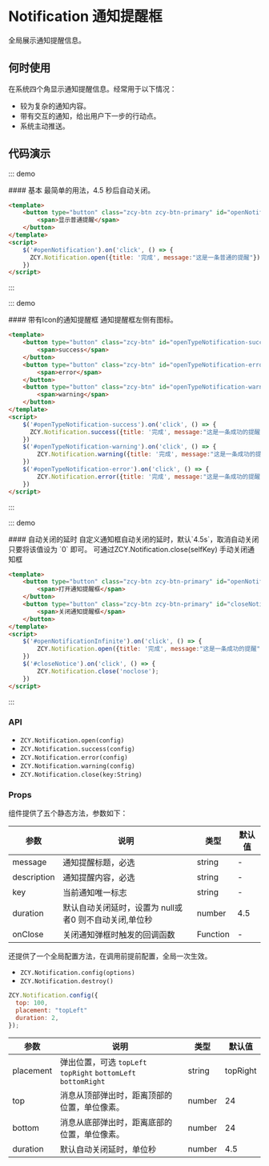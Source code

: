 <script>
    export default {
        mounted () {
            $('#openNotification').on('click', () => {
              ZCY.Notification.open({title: '完成', message:"这是一条普通的提醒"});
            })
            $('#openTypeNotification-success').on('click', () => {
              ZCY.Notification.success({title: '完成', message:"这是一条成功的提醒"});
            })
            $('#openTypeNotification-warning').on('click', () => {
              ZCY.Notification.warning({title: '完成', message:"这是一条警告的提醒"});
            })
            $('#openTypeNotification-error').on('click', () => {
              ZCY.Notification.error({title: '完成', message:"这是一条错误的提醒"});
            })
            $('#openNotificationInfinite').on('click', () => {
              ZCY.Notification.open({
                  title: '完成',
                  message:"这是一条成功的提醒",
                  duration: 0,
                  key: 'noclose',
                  onClose: function() {
                      console.info('colse Notification...')
                  }
              });
            })
            $('#closeNotice').on('click', () => {
              ZCY.Notification.close('noclose');
            })
        }
    }
</script>

# Notification 通知提醒框

全局展示通知提醒信息。

## 何时使用

在系统四个角显示通知提醒信息。经常用于以下情况：

- 较为复杂的通知内容。
- 带有交互的通知，给出用户下一步的行动点。
- 系统主动推送。

## 代码演示

::: demo
<summary>
  #### 基本
  最简单的用法，4.5 秒后自动关闭。
</summary>

```html
<template>
    <button type="button" class="zcy-btn zcy-btn-primary" id="openNotification">
        <span>显示普通提醒</span>
    </button>
</template>
<script>
    $('#openNotification').on('click', () => {
      ZCY.Notification.open({title: '完成', message:"这是一条普通的提醒"});
    })
</script>
```
:::

::: demo
<summary>
  #### 带有Icon的通知提醒框
  通知提醒框左侧有图标。
</summary>

```html
<template>
    <button type="button" class="zcy-btn" id="openTypeNotification-success">
        <span>success</span>
    </button>
    <button type="button" class="zcy-btn" id="openTypeNotification-error">
        <span>error</span>
    </button>
    <button type="button" class="zcy-btn" id="openTypeNotification-warning">
        <span>warning</span>
    </button>
</template>
<script>
    $('#openTypeNotification-success').on('click', () => {
      ZCY.Notification.success({title: '完成', message:"这是一条成功的提醒"});
    })
    $('#openTypeNotification-warning').on('click', () => {
        ZCY.Notification.warning({title: '完成', message:"这是一条成功的提醒"});
    })
    $('#openTypeNotification-error').on('click', () => {
        ZCY.Notification.error({title: '完成', message:"这是一条成功的提醒"});
    })
</script>
```
:::

::: demo
<summary>
  #### 自动关闭的延时
  自定义通知框自动关闭的延时，默认`4.5s`，取消自动关闭只要将该值设为 `0` 即可。
  可通过ZCY.Notification.close(selfKey) 手动关闭通知框
</summary>

```html
<template>
    <button type="button" class="zcy-btn zcy-btn-primary" id="openNotificationInfinite">
        <span>打开通知提醒框</span>
    </button>
    <button type="button" class="zcy-btn zcy-btn-primary" id="closeNotice">
        <span>关闭通知提醒框</span>
    </button>
</template>
<script>
    $('#openNotificationInfinite').on('click', () => {
        ZCY.Notification.open({title: '完成', message:"这是一条成功的提醒", duration: 0, key: 'noclose'});
    })
    $('#closeNotice').on('click', () => {
        ZCY.Notification.close('noclose');
    })
</script>
```
:::

### API

- `ZCY.Notification.open(config)`
- `ZCY.Notification.success(config)`
- `ZCY.Notification.error(config)`
- `ZCY.Notification.warning(config)`
- `ZCY.Notification.close(key:String)`

### Props
组件提供了五个静态方法，参数如下：

| 参数        | 说明                                            | 类型         | 默认值 |
|----------- |---------------------------------------------    | ----------- |--------|
| message    | 通知提醒标题，必选                                 | string  | -     |
| description | 通知提醒内容，必选                                | string  | -     |
| key        | 当前通知唯一标志                                   | string      | -     |
| duration   | 默认自动关闭延时，设置为 null或者0 则不自动关闭,单位秒        | number    | 4.5     |
| onClose    | 关闭通知弹框时触发的回调函数     | Function    | -     |


还提供了一个全局配置方法，在调用前提前配置，全局一次生效。

- `ZCY.Notification.config(options)`
- `ZCY.Notification.destroy()`

```js
ZCY.Notification.config({
  top: 100,
  placement: "topLeft"
  duration: 2,
});
```
| 参数       | 说明               | 类型                       | 默认值       |
|------------|--------------------|----------------------------|--------------|
| placement  | 弹出位置，可选 `topLeft` `topRight` `bottomLeft` `bottomRight` | string | topRight |
| top        | 消息从顶部弹出时，距离顶部的位置，单位像素。 | number    | 24        |
| bottom     | 消息从底部弹出时，距离底部的位置，单位像素。 | number    | 24        |
| duration   | 默认自动关闭延时，单位秒 | number                       | 4.5         |
